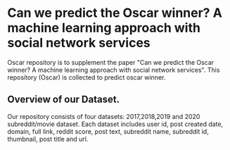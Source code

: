 # Can we predict the Oscar winner? A machine learning approach with social network services
Oscar repository is to supplement the paper "Can we predict the Oscar winner? A machine learning approach with social network services". This repository (Oscar) is collected to predict oscar winner.

## Overview of our Dataset.
Our repository consists of four datasets: 2017,2018,2019 and 2020 subreddit/movie dataset. Each dataset includes user id, post created date, domain, full link, reddit score,  post text, subreddit name, subreddit id, thumbnail, post title and url.
